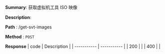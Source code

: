 **Summary**: 获取虚拟机工具 ISO 映像

**Description**:

**Path** : /get-svt-images

**Method** : `POST`

**Response**
| code      | Description |
| ----------- | ----------- |
|  200   |       |
|  400   |       |

